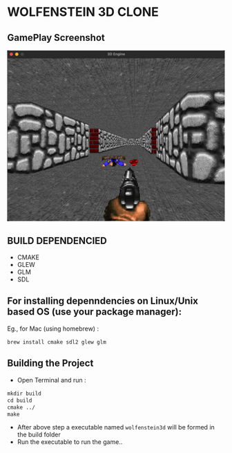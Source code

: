 # WOLFENSTEIN 3D CLONE

## GamePlay Screenshot

![GamePlay ScreenShot](./res/gameplay.png)

## BUILD DEPENDENCIED

- CMAKE
- GLEW
- GLM
- SDL

## For installing depenndencies on Linux/Unix based OS (use your package manager):

Eg., for Mac (using homebrew) :

```
brew install cmake sdl2 glew glm
```

## Building the Project

- Open Terminal and run :

```
mkdir build
cd build
cmake ../
make
```

- After above step a executable named `wolfenstein3d` will be formed in the build folder
- Run the executable to run the game..
